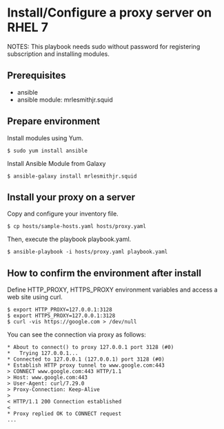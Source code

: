 # Install/Configure a proxy server on RHEL 7

NOTES: This playbook needs sudo without password for registering subscription and installing modules.

## Prerequisites

- ansible
- ansible module: mrlesmithjr.squid


## Prepare environment


Install modules using Yum.
```
$ sudo yum install ansible
```


Install Ansible Module from Galaxy
```
$ ansible-galaxy install mrlesmithjr.squid
```

## Install your proxy on a server

Copy and configure your inventory file.

```
$ cp hosts/sample-hosts.yaml hosts/proxy.yaml
```

Then, execute the playbook playbook.yaml.
```
$ ansible-playbook -i hosts/proxy.yaml playbook.yaml
```

## How to confirm the environment after install

Define HTTP_PROXY, HTTPS_PROXY environment variables and access a web site using curl.

```
$ export HTTP_PROXY=127.0.0.1:3128
$ export HTTPS_PROXY=127.0.0.1:3128
$ curl -vis https://google.com > /dev/null
```

You can see the connection via proxy as follows:

```
* About to connect() to proxy 127.0.0.1 port 3128 (#0)
*   Trying 127.0.0.1...
* Connected to 127.0.0.1 (127.0.0.1) port 3128 (#0)
* Establish HTTP proxy tunnel to www.google.com:443
> CONNECT www.google.com:443 HTTP/1.1
> Host: www.google.com:443
> User-Agent: curl/7.29.0
> Proxy-Connection: Keep-Alive
>
< HTTP/1.1 200 Connection established
<
* Proxy replied OK to CONNECT request
...
```


